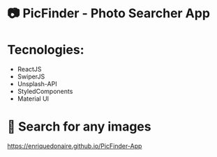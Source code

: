 #  📷 PicFinder - Photo Searcher App

# Tecnologies: 

- ReactJS <br/>
- SwiperJS <br/>
- Unsplash-API <br/>
- StyledComponents <br/>
- Material UI <br/>

# 🔎 Search for any images 

 https://enriquedonaire.github.io/PicFinder-App

